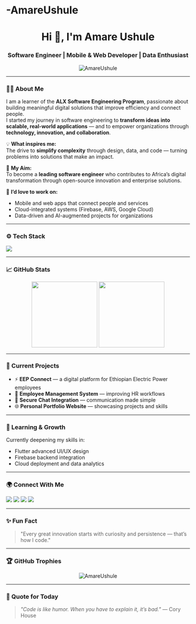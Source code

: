# -AmareUshule

<!-- Profile Header -->
<h1 align="center">Hi 👋, I'm Amare Ushule</h1>
<h3 align="center">Software Engineer | Mobile & Web Developer | Data Enthusiast</h3>

<!-- Profile Views -->
<p align="center">
  <img src="https://komarev.com/ghpvc/?username=AmareUshule&label=Profile%20Views&color=0e75b6&style=flat" alt="AmareUshule" />
</p>

---

### 👨‍💻 About Me

I am a learner of the **ALX Software Engineering Program**, passionate about building meaningful digital solutions that improve efficiency and connect people.  
I started my journey in software engineering to **transform ideas into scalable, real-world applications** — and to empower organizations through **technology, innovation, and collaboration**.

💡 **What inspires me:**  
The drive to **simplify complexity** through design, data, and code — turning problems into solutions that make an impact.  

🎯 **My Aim:**  
To become a **leading software engineer** who contributes to Africa’s digital transformation through open-source innovation and enterprise solutions.  

💼 **I’d love to work on:**  
- Mobile and web apps that connect people and services  
- Cloud-integrated systems (Firebase, AWS, Google Cloud)  
- Data-driven and AI-augmented projects for organizations  

---

### ⚙️ Tech Stack

<p align="left">
  <img src="https://skillicons.dev/icons?i=flutter,dart,firebase,androidstudio,html,css,js,react,python,java,mysql,postgresql,git,github,linux" />
</p>

---

### 📈 GitHub Stats

<p align="center">
  <img height="180em" src="https://github-readme-stats.vercel.app/api?username=AmareUshule&show_icons=true&theme=tokyonight" />
  <img height="180em" src="https://github-readme-streak-stats.herokuapp.com/?user=AmareUshule&theme=tokyonight" />
</p>

---

### 🚀 Current Projects
- ⚡ **EEP Connect** — a digital platform for Ethiopian Electric Power employees  
- 📱 **Employee Management System** — improving HR workflows  
- 💬 **Secure Chat Integration** — communication made simple  
- 🌐 **Personal Portfolio Website** — showcasing projects and skills  

---

### 🧠 Learning & Growth
Currently deepening my skills in:
- Flutter advanced UI/UX design  
- Firebase backend integration  
- Cloud deployment and data analytics  

---

### 🌍 Connect With Me
<p align="left">
  <a href="mailto:amirushule@gmail.com"><img src="https://img.shields.io/badge/Email-D14836?style=for-the-badge&logo=gmail&logoColor=white"></a>
  <a href="https://www.linkedin.com/in/amare-ushule/"><img src="https://img.shields.io/badge/LinkedIn-0077B5?style=for-the-badge&logo=linkedin&logoColor=white"></a>
  <a href="https://twitter.com/"><img src="https://img.shields.io/badge/Twitter-1DA1F2?style=for-the-badge&logo=twitter&logoColor=white"></a>
  <a href="https://github.com/AmareUshule"><img src="https://img.shields.io/badge/GitHub-181717?style=for-the-badge&logo=github&logoColor=white"></a>
</p>

---

### ✨ Fun Fact
> "Every great innovation starts with curiosity and persistence — that’s how I code."

---

### 🏆 GitHub Trophies
<p align="center">
  <img src="https://github-profile-trophy.vercel.app/?username=AmareUshule&theme=onedark&row=1&column=6" alt="AmareUshule" />
</p>

---

### 🧩 Quote for Today
> _"Code is like humor. When you have to explain it, it’s bad."_ — Cory House  
